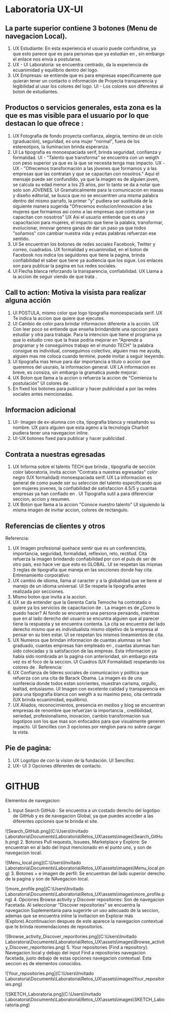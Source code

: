 # Laboratoria UX-UI
## La parte superior contiene 3 botones (Menu de navegacion Local).
1. UX Estudiante: En esta experiencia el usuario puede confundirse, ya que esto parece que es para personas que ya estudian en <Laboratoria>, sin embargo el enlace nos envia a postularse.
2. UX - UI Laboratoria: se encuentra centrado, da la experiencia de ecuanimidad y equilibrio dentro del logo.
3. UX Empresas: se entiende que es para empresas especificamente que quieran tener un contacto o información de <Laboratoria> Proyecta transparencia y legibilidad al usar los colores del logo. UI - Los colores son diferentes al boton de estudiantes.

## Productos o servicios generales, esta zona es la que es mas visible para el usuario por lo que destacan lo que ofrece <Laboratoria>:
1. UX Fotografia de fondo proyecta confianza, alegria, termino de un ciclo (graduación), seguridad, es una mujer "normal", fuera de los estereotipos, la iluminacion brinda esperanza.
2. UI La tipografia es monoespaciada serif, brinda seguridad, confianza y formalidad.
  UI - "Talento que transforma" se encuentra con un weigth con peso superior ya que es la que se necesita tenga mas impacto. UX -  
  UX - "Ofrecemos transformación a las jóvenes que formamos y a las empresas que las contratan y que se capacitan con nosotros." Aqui el mensaje puede ser confundido, ya que la imagen es de alguien joven, se calcula su edad menor a los 25 años, por lo tanto se da a notar que solo son JOVENES. UI Gramaticalmente para la comunicacion en masas y diseño editorial, se busca que no se encuentren una misma palabra dentro del mismo parrafo, la primer "y" pudiera ser sustituida de la siguiente manera sugerida "Ofrecemos evolucion/innovacion a las mujeres que formamos asi como a las empresas que contratan y se capacitan con nosotros" UX Asi el usuario entiende que es una capacitacion para mujeres, el impacto que tiene la palabra, transformar, evolucionar, innovar genera ganas de dar un paso ya que todos "soñamos" con cambiar nuestra vida y estas palabras refuerzan ese sentido.
3. UI Se encuentran los botones de redes sociales Facebook, Twitter y correo, cuadrados.
  UX formalidad y ecuanimidad, en el boton de Facebook nos indica los seguidores que tiene la pagina, brinda confiabilidad el saber que tiene ya audiencia que los sigue. Los enlaces son para publicar la pagina en tus redes sociales.
4. UI  Flecha blanca reforzando la transparencia, confiabilidad. UX Llama a la accion de seguir viendo de que trata <Laboratoria>.

## Call to action: Motiva la visista para realizar alguna acción
1. UI POSTULA, mismo color que logo <Laboratoria> tipografia monoespaciada serif. UX Te indica la accion que quiere que ejecutes.
2. UI Cambio de color para brindar informacion diferente a la acción. UX Con leer poco se entiende que enseña <Laboratoria> brindandote una opccion para estudiar y otra para trabajar. Para la intencion que tiene el programa ya que lo estudio creo que la frase podria mejorar en "Aprende a programar y te conseguimos trabajo en el mundo TECH" la palabra consigue es individual, conseguimos colectivo, alguien mas me ayuda, alguien mas me coloca cuando termine, puede invitar a seguir leeyendo.
3. UI tipografia mas tenue para dar importancia a titulo o accion que queremos del usuraio, la informacion general. UX LA informacion es breve, es consiza, sin embargo la gramatica puede mejorar.
4. UX Boton que llama a la accion o refuerza la accion de "Comienza tu postulación" UI colores de <Laboratoria>.
5. En fixed los botones para publicar y hacer publicidad a <Laboratoria> por las redes sociales antes mencionadas.

## Informacion adicional
1. UI- Imagen de ex-alumna con cita, tipografia blanca y resaltando su nombre. UX para alguien que esta ageno a la tecnologia Charbot pudiera tener una navegacion inline.
2. UI-UX botones fixed para publicar y hacer publicidad .

## Contrata a nuestras egresadas
1. UX Informa sobre el talento TECH que brinda <Laboratoria>, tipografia de sección color laboratoria, invita accion "Contrata a nuestras egresadas" color negro (UX formalidad) monoespaciada serif. UX La informacion es general de como puede ser su seleccion  del talento especificando que son mujeres jovenes, la confiabilidad de satisfaccion 4.5/5 y cuantas empresas ya han confiado en <Laboratoria>. UI Tipografia sutil a para diferenciar seccion, accion y resumen.
2. UX Boton que llama a la accion "Conoce nuestro talento" UI siguiendo la misma imagen de invitar accion, colores de <Laboratoria> rectangulo.

## Referencias de clientes y otros
Referencia:
1. UX Imagen profesional quehace sentir que es un conferencista, importancia, seguridad,  formalidad, reflexion, reto, rectitud. Cita refuerza la imagen brindando confiabilidad por <Laboratoria> con el puls de ser de otro pais, eso hace ver que esto es GLOBAL. UI se respetan las mismas 3 reglas de tipografia que maneja en las secciones donde hay cita.
Entrenamiento corporativo:
1. UX cambio de idioma, llama al caracter y a la globalidad que se tiene al manejo de un idioma universal. UI Se respeta la tipografia antes realizada por secciones.
2. Mismo boton que invita a la accion.
3. UX se da entender que la Gerenta Carla Temoche ha contratado o quiere ya los servicios de capacitacion de <Laboratoria>. La imagen es de ¿Como lo puedo hacer? Al fondo se encuentra una persona pensando, mientras que en al lado derecho del usuario se encuntra alguien que al parecer tiene la respuesta y se encuentra contenta. La cita se encuentra del lado derecho mismo que es individualista mismo objetivo de la empresa al pensar en su bien estar. UI se respetan los mismos lineamientos de cita.
4. UX Numeros que brindan informacion de cuantas alumnas se han graduado, cuantas empresas han empleado en <Laboratoria>, cuantas alumnas han sido colocadas y la satisfaccion de las empreas. Esta informacion ya habia sido nombrada an la pagina con anterioridad, sin embargo esta vez es el foco de la seccion. UI Cuadros (UX Formalidad) respetando los colores de <Laboratoria>.
Referencia:
1. UX Confianza de lideres sociales de comunicacion y politica que refuerza con una cita de Barack Obama. La imagen es de una conferecia donde todos estan sonrientes, muestran carisma, orgullo, lealtad, entusiasmo. UI Imagen con excelente calidad y transparencia en para una tipografia blanca con weigth a su maximo peso, cita centrada (UX brinda ecuanimidad, equilibrio).
2. UX Aliados, reconocimientos, presencia en medios y blog se encuentran empresas de renombre que refuerzan la importancia , credibilidad, seriedad, profesionalismo, inovacion, cambio transformacion sus logotipos son los que mas son enfocados para que visualmente generen impacto. UI Sencilles con 3 opciones por renglon para no sobre cargar la vista.

## Pie de pagina:
1. UX Logotipo de <Laboratoria> con la vision de la fundación. UI Sencillez.
2. UX- UI 3 Opciones diferentes de contacto.


# GITHUB

Elementos de navegacion:
1. Input Search GitHub : Se encuentra a un costado derecho del logotipo de GitHub y es de navegacion Global, ya que puedes acceder a las diferentes opciones que te brinda el site.

![Search_GitHub.png](C:\Users\Invitado Laboratoria\Documents\Laboratoria\Retos_UX\assets\images\Search_GitHub.png)
2. Botones Pull requests, Issuees, Marketplace y Explore: Se encuentran en al lado del Input mencionado en el punto uno, y son de navegacion local.

![Menu_local.png](C:\Users\Invitado Laboratoria\Documents\Laboratoria\Retos_UX\assets\images\Menu_local.png)
3. Botones + e imagen de perfil: Se encuentran del lado superior derecho de la pagina y son de NAvegacion local.

![more_profile.png](C:\Users\Invitado Laboratoria\Documents\Laboratoria\Retos_UX\assets\images\more_profile.png)
4. Opciones Browse activity y Discover repositories: Son de navegacion Facetada. Al seleccionar "Discover repositories" se encuentra la navegacion Suplementaria para sugerirte un uso adecuado de la seccion, ademas que se encuentra inline la invitacion en Explorar más (Explore).Acontinuacion despues de este aparece la navegacion contextual que te brinda reomendaciones de repositorios.

![Browse_activity_Discover_reporitories.png](C:\Users\Invitado Laboratoria\Documents\Laboratoria\Retos_UX\assets\images\Browse_activity_Discover_reporitories.png)
5. Your repositories (Find a repository). Navegacion local y debajo del input Find a repositories navegacion facetada, justo debajo de estas opciones navegacion contextual. Esta seccion es de elementos conocidos.

![Your_repositories.png](C:\Users\Invitado Laboratoria\Documents\Laboratoria\Retos_UX\assets\images\Your_repositories.png)


![SKETCH_Laboratoria.png](C:\Users\Invitado Laboratoria\Documents\Laboratoria\Retos_UX\assets\images\SKETCH_Laboratoria.png)
